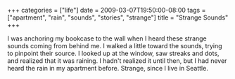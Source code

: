 +++
categories = ["life"]
date = 2009-03-07T19:50:00-08:00
tags = ["apartment", "rain", "sounds", "stories", "strange"]
title = "Strange Sounds"
+++

I was anchoring my bookcase to the wall when I heard these strange sounds coming from behind me. I walked a little toward the sounds, trying to pinpoint their source. I looked up at the window, saw streaks and dots, and realized that it was raining. I hadn't realized it until then, but I had never heard the rain in my apartment before. Strange, since I live in Seattle.
